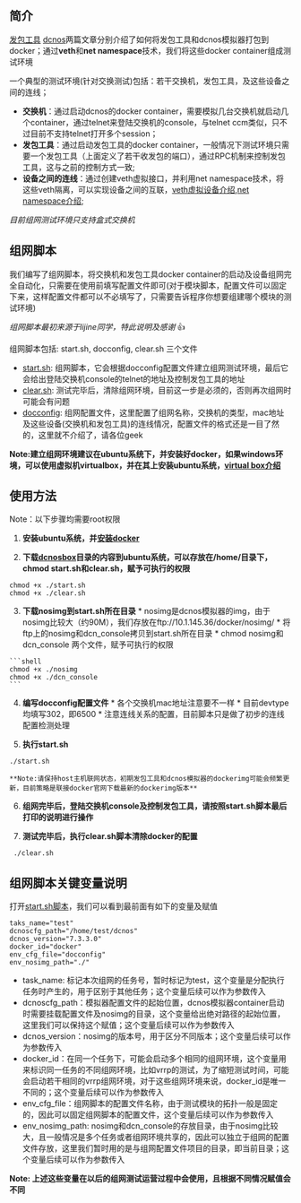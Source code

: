 ## 简介

  [发包工具](./发包工具.md) [dcnos](./dcnos.md)两篇文章分别介绍了如何将发包工具和dcnos模拟器打包到docker；通过**veth**和**net namespace**技术，我们将这些docker container组成测试环境
  
  一个典型的测试环境(针对交换测试)包括：若干交换机，发包工具，及这些设备之间的连线；
  * **交换机**：通过启动dcnos的docker container，需要模拟几台交换机就启动几个container，通过telnet来登陆交换机的console，与telnet ccm类似，只不过目前不支持telnet打开多个session；
  * **发包工具**：通过启动发包工具的docker container，一般情况下测试环境只需要一个发包工具（上面定义了若干收发包的端口），通过RPC机制来控制发包工具，这与之前的控制方式一致;
  * **设备之间的连线**：通过创建veth虚拟接口，并利用net namespace技术，将这些veth隔离，可以实现设备之间的互联，[veth虚拟设备介绍](../../网络虚拟化/linux虚拟设备/veth.md),[net namespace介绍](../../网络虚拟化/linux虚拟设备/namespace.md);
  
  *目前组网测试环境只支持盒式交换机*
  
## 组网脚本

  我们编写了组网脚本，将交换机和发包工具docker container的启动及设备组网完全自动化，只需要在使用前填写配置文件即可(对于模块脚本，配置文件可以固定下来，这样配置文件都可以不必填写了，只需要告诉程序你想要组建哪个模块的测试环境)
  
  *组网脚本最初来源于lijine同学，特此说明及感谢* :thumbsup:
  
  组网脚本包括: start.sh, docconfig, clear.sh 三个文件
  * [start.sh](./dcnosbox/start.sh): 组网脚本，它会根据docconfig配置文件建立组网测试环境，最后它会给出登陆交换机console的telnet的地址及控制发包工具的地址
  * [clear.sh](./dcnosbox/clear.sh): 测试完毕后，清除组网环境，目前这一步是必须的，否则再次组网时可能会有问题
  * [docconfig](./dcnosbox/docconfig): 组网配置文件，这里配置了组网名称，交换机的类型，mac地址及这些设备(交换机和发包工具)的连线情况，配置文件的格式还是一目了然的，这里就不介绍了，请各位geek
  
  **Note:建立组网环境建议在ubuntu系统下，并安装好docker，如果windows环境，可以使用虚拟机virtualbox，并在其上安装ubuntu系统，[virtual box介绍]()**

## 使用方法
  
  Note：以下步骤均需要root权限
  
  1. **安装ubuntu系统，并[安装docker](https://docs.docker.com/installation/ubuntulinux/)**
  
  2. **下载[dcnosbox](./dcnosbox/)目录的内容到ubuntu系统，可以存放在/home/目录下，chmod start.sh和clear.sh，赋予可执行的权限**

  ```shell
  chmod +x ./start.sh
  chmod +x ./clear.sh
  ```

  3. **下载nosimg到start.sh所在目录**
    * nosimg是dcnos模拟器的img，由于nosimg比较大（约90M），我们存放在ftp://10.1.145.36/docker/nosimg/
    * 将ftp上的nosimg和dcn_console拷贝到start.sh所在目录
    * chmod nosimg和dcn_console 两个文件，赋予可执行的权限

    ```shell
    chmod +x ./nosimg
    chmod +x ./dcn_console
    ```

  4. **编写docconfig配置文件**
    * 各个交换机mac地址注意要不一样
    * 目前devtype均填写302，即6500
    * 注意连线关系的配置，目前脚本只是做了初步的连线配置检测处理
  
  5. **执行start.sh**

  ```shell
  ./start.sh
  ```
    **Note:请保持host主机联网状态，初期发包工具和dcnos模拟器的dockerimg可能会频繁更新，目前策略是联接docker官网下载最新的dockerimg版本**

  6. **组网完毕后，登陆交换机console及控制发包工具，请按照start.sh脚本最后打印的说明进行操作**
  
  7. **测试完毕后，执行clear.sh脚本清除docker的配置**
  
 ```shell
  ./clear.sh
  ```
##  组网脚本关键变量说明

  打开[start.sh脚本](./dcnosbox/start.sh)，我们可以看到最前面有如下的变量及赋值
```shell
taks_name="test"
dcnoscfg_path="/home/test/dcnos"
dcnos_version="7.3.3.0"
docker_id="docker"
env_cfg_file="docconfig"
env_nosimg_path="./"
```
  * task_name: 标记本次组网的任务号，暂时标记为test，这个变量是分配执行任务时产生的，用于区别于其他任务；这个变量后续可以作为参数传入
  * dcnoscfg_path：模拟器配置文件的起始位置，dcnos模拟器container启动时需要挂载配置文件及nosimg的目录，这个变量给出绝对路径的起始位置，这里我们可以保持这个赋值；这个变量后续可以作为参数传入
  * dcnos_version：nosimg的版本号，用于区分不同版本；这个变量后续可以作为参数传入
  * docker_id：在同一个任务下，可能会启动多个相同的组网环境，这个变量用来标识同一任务的不同组网环境，比如vrrp的测试，为了缩短测试时间，可能会启动若干相同的vrrp组网环境，对于这些组网环境来说，docker_id是唯一不同的；这个变量后续可以作为参数传入
  * env_cfg_file：组网脚本的配置文件名称，由于测试模块的拓扑一般是固定的，因此可以固定组网脚本的配置文件，这个变量后续可以作为参数传入
  * env_nosimg_path: nosimg和dcn_console的存放目录，由于nosimg比较大，且一般情况是多个任务或者组网环境共享的，因此可以独立于组网的配置文件存放，这里我们暂时用的是与组网配置文件项目的目录，即当前目录；这个变量后续可以作为参数传入

  **Note: 上述这些变量在以后的组网测试运营过程中会使用，且根据不同情况赋值会不同**
